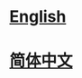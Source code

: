 # <a href='https://mmediting.readthedocs.io/en/1.x/'>English</a>

# <a href='https://mmediting.readthedocs.io/zh_CN/1.x/'>简体中文</a>
